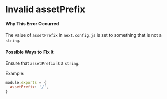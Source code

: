 # Invalid assetPrefix

#### Why This Error Occurred

The value of `assetPrefix` in `next.config.js` is set to something that is not a `string`.

#### Possible Ways to Fix It

Ensure that `assetPrefix` is a `string`.

Example:

```js
module.exports = {
  assetPrefix: '/',
}
```
